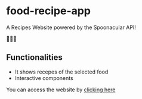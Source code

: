 # food-recipe-app
A Recipes Website powered by the Spoonacular API! 

🧑‍🍳✨

## Functionalities

- It shows recepes of the selected food
- Interactive components

 You can access the website by [clicking here](https://davidsheltonsf.github.io/food-recipe-app/)
